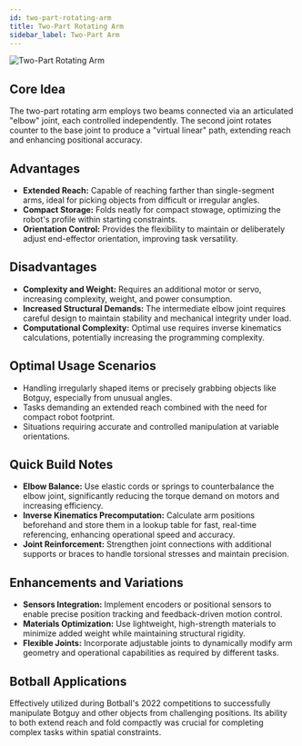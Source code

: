 ```yaml
---
id: two-part-rotating-arm
title: Two-Part Rotating Arm
sidebar_label: Two-Part Arm
---
```


![Two-Part Rotating Arm](/hardware/two-part-rotating-arm.jpg)

## Core Idea

The two-part rotating arm employs two beams connected via an articulated "elbow" joint, each controlled independently.
The second joint rotates counter to the base joint to produce a "virtual linear" path, extending reach and enhancing
positional accuracy.

## Advantages

* **Extended Reach:** Capable of reaching farther than single-segment arms, ideal for picking objects from difficult or
  irregular angles.
* **Compact Storage:** Folds neatly for compact stowage, optimizing the robot's profile within starting constraints.
* **Orientation Control:** Provides the flexibility to maintain or deliberately adjust end-effector orientation,
  improving task versatility.

## Disadvantages

* **Complexity and Weight:** Requires an additional motor or servo, increasing complexity, weight, and power
  consumption.
* **Increased Structural Demands:** The intermediate elbow joint requires careful design to maintain stability and
  mechanical integrity under load.
* **Computational Complexity:** Optimal use requires inverse kinematics calculations, potentially increasing the
  programming complexity.

## Optimal Usage Scenarios

* Handling irregularly shaped items or precisely grabbing objects like Botguy, especially from unusual angles.
* Tasks demanding an extended reach combined with the need for compact robot footprint.
* Situations requiring accurate and controlled manipulation at variable orientations.

## Quick Build Notes

* **Elbow Balance:** Use elastic cords or springs to counterbalance the elbow joint, significantly reducing the torque
  demand on motors and increasing efficiency.
* **Inverse Kinematics Precomputation:** Calculate arm positions beforehand and store them in a lookup table for fast,
  real-time referencing, enhancing operational speed and accuracy.
* **Joint Reinforcement:** Strengthen joint connections with additional supports or braces to handle torsional stresses
  and maintain precision.

## Enhancements and Variations

* **Sensors Integration:** Implement encoders or positional sensors to enable precise position tracking and
  feedback-driven motion control.
* **Materials Optimization:** Use lightweight, high-strength materials to minimize added weight while maintaining
  structural rigidity.
* **Flexible Joints:** Incorporate adjustable joints to dynamically modify arm geometry and operational capabilities as
  required by different tasks.

## Botball Applications

Effectively utilized during Botball's 2022 competitions to successfully manipulate Botguy and other objects from
challenging positions. Its ability to both extend reach and fold compactly was crucial for completing complex tasks
within spatial constraints.